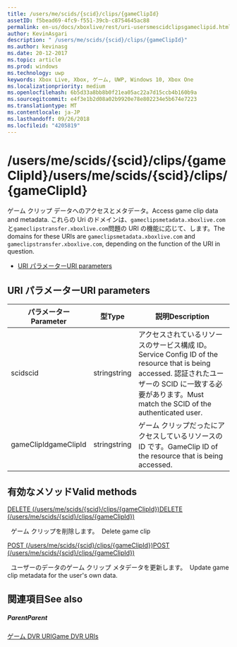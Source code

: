```yaml
---
title: /users/me/scids/{scid}/clips/{gameClipId}
assetID: f5bead69-4fc9-f551-39cb-c8754645ac88
permalink: en-us/docs/xboxlive/rest/uri-usersmescidclipsgameclipid.html
author: KevinAsgari
description: " /users/me/scids/{scid}/clips/{gameClipId}"
ms.author: kevinasg
ms.date: 20-12-2017
ms.topic: article
ms.prod: windows
ms.technology: uwp
keywords: Xbox Live, Xbox, ゲーム, UWP, Windows 10, Xbox One
ms.localizationpriority: medium
ms.openlocfilehash: 6b5d33a8bb8b0f21ea05ac22a7d15ccb4b160b9a
ms.sourcegitcommit: e4f3e1b2d08a02b9920e78e802234e5b674e7223
ms.translationtype: MT
ms.contentlocale: ja-JP
ms.lasthandoff: 09/26/2018
ms.locfileid: "4205819"
---
```

# <a name="usersmescidsscidclipsgameclipid"></a><span data-ttu-id="44300-104">/users/me/scids/{scid}/clips/{gameClipId}</span><span class="sxs-lookup"><span data-stu-id="44300-104">/users/me/scids/{scid}/clips/{gameClipId}</span></span>
<span data-ttu-id="44300-105">ゲーム クリップ データへのアクセスとメタデータ。</span><span class="sxs-lookup"><span data-stu-id="44300-105">Access game clip data and metadata.</span></span> <span data-ttu-id="44300-106">これらの Uri のドメインは、`gameclipsmetadata.xboxlive.com`と`gameclipstransfer.xboxlive.com`問題の URI の機能に応じて、します。</span><span class="sxs-lookup"><span data-stu-id="44300-106">The domains for these URIs are `gameclipsmetadata.xboxlive.com` and `gameclipstransfer.xboxlive.com`, depending on the function of the URI in question.</span></span>
 
  * [<span data-ttu-id="44300-107">URI パラメーター</span><span class="sxs-lookup"><span data-stu-id="44300-107">URI parameters</span></span>](#ID4EX)
 
<a id="ID4EX"></a>

 
## <a name="uri-parameters"></a><span data-ttu-id="44300-108">URI パラメーター</span><span class="sxs-lookup"><span data-stu-id="44300-108">URI parameters</span></span>
 
| <span data-ttu-id="44300-109">パラメーター</span><span class="sxs-lookup"><span data-stu-id="44300-109">Parameter</span></span>| <span data-ttu-id="44300-110">型</span><span class="sxs-lookup"><span data-stu-id="44300-110">Type</span></span>| <span data-ttu-id="44300-111">説明</span><span class="sxs-lookup"><span data-stu-id="44300-111">Description</span></span>| 
| --- | --- | --- | 
| <span data-ttu-id="44300-112">scid</span><span class="sxs-lookup"><span data-stu-id="44300-112">scid</span></span>| <span data-ttu-id="44300-113">string</span><span class="sxs-lookup"><span data-stu-id="44300-113">string</span></span>| <span data-ttu-id="44300-114">アクセスされているリソースのサービス構成 ID。</span><span class="sxs-lookup"><span data-stu-id="44300-114">Service Config ID of the resource that is being accessed.</span></span> <span data-ttu-id="44300-115">認証されたユーザーの SCID に一致する必要があります。</span><span class="sxs-lookup"><span data-stu-id="44300-115">Must match the SCID of the authenticated user.</span></span>| 
| <span data-ttu-id="44300-116">gameClipId</span><span class="sxs-lookup"><span data-stu-id="44300-116">gameClipId</span></span>| <span data-ttu-id="44300-117">string</span><span class="sxs-lookup"><span data-stu-id="44300-117">string</span></span>| <span data-ttu-id="44300-118">ゲーム クリップだったにアクセスしているリソースの ID です。</span><span class="sxs-lookup"><span data-stu-id="44300-118">GameClip ID of the resource that is being accessed.</span></span>| 
  
<a id="ID4E3B"></a>

 
## <a name="valid-methods"></a><span data-ttu-id="44300-119">有効なメソッド</span><span class="sxs-lookup"><span data-stu-id="44300-119">Valid methods</span></span>

[<span data-ttu-id="44300-120">DELETE (/users/me/scids/{scid}/clips/{gameClipId})</span><span class="sxs-lookup"><span data-stu-id="44300-120">DELETE (/users/me/scids/{scid}/clips/{gameClipId})</span></span>](uri-usersmescidclipsgameclipiddelete.md)

<span data-ttu-id="44300-121">&nbsp;&nbsp;ゲーム クリップを削除します。</span><span class="sxs-lookup"><span data-stu-id="44300-121">&nbsp;&nbsp;Delete game clip</span></span>

[<span data-ttu-id="44300-122">POST (/users/me/scids/{scid}/clips/{gameClipId})</span><span class="sxs-lookup"><span data-stu-id="44300-122">POST (/users/me/scids/{scid}/clips/{gameClipId})</span></span>](uri-usersmescidclipsgameclipidpost.md)

<span data-ttu-id="44300-123">&nbsp;&nbsp;ユーザーのデータのゲーム クリップ メタデータを更新します。</span><span class="sxs-lookup"><span data-stu-id="44300-123">&nbsp;&nbsp;Update game clip metadata for the user's own data.</span></span>
 
<a id="ID4EJC"></a>

 
## <a name="see-also"></a><span data-ttu-id="44300-124">関連項目</span><span class="sxs-lookup"><span data-stu-id="44300-124">See also</span></span>
 
<a id="ID4ELC"></a>

 
##### <a name="parent"></a><span data-ttu-id="44300-125">Parent</span><span class="sxs-lookup"><span data-stu-id="44300-125">Parent</span></span> 

[<span data-ttu-id="44300-126">ゲーム DVR URI</span><span class="sxs-lookup"><span data-stu-id="44300-126">Game DVR URIs</span></span>](atoc-reference-dvr.md)

   